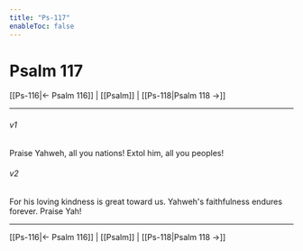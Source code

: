 ```yaml
---
title: "Ps-117"
enableToc: false
---
```

# Psalm 117

[[Ps-116|← Psalm 116]] | [[Psalm]] | [[Ps-118|Psalm 118 →]]
***



###### v1 
Praise Yahweh, all you nations! Extol him, all you peoples! 

###### v2 
For his loving kindness is great toward us. Yahweh's faithfulness endures forever. Praise Yah!

***
[[Ps-116|← Psalm 116]] | [[Psalm]] | [[Ps-118|Psalm 118 →]]
